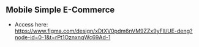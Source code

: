## Mobile Simple E-Commerce

- Access here: https://www.figma.com/design/xDtXV0pdm6nVM9ZZx9yFll/UE-deng?node-id=0-1&t=rPt1OznxnqWc69Ad-1